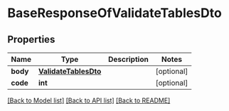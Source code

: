 # BaseResponseOfValidateTablesDto

## Properties
Name | Type | Description | Notes
------------ | ------------- | ------------- | -------------
**body** | [**ValidateTablesDto**](ValidateTablesDto.md) |  | [optional] 
**code** | **int** |  | [optional] 

[[Back to Model list]](../README.md#documentation-for-models) [[Back to API list]](../README.md#documentation-for-api-endpoints) [[Back to README]](../README.md)



